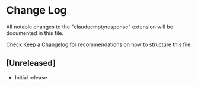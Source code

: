 # Change Log

All notable changes to the "claudeemptyresponse" extension will be documented in this file.

Check [Keep a Changelog](http://keepachangelog.com/) for recommendations on how to structure this file.

## [Unreleased]

- Initial release